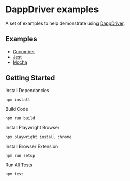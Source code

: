 # DappDriver examples

A set of examples to help demonstrate using [DappDriver](https://github.com/assert-equals/DappDriver).

## Examples

- [Cucumber](./packages/cucumber)
- [Jest](./packages/jest)
- [Mocha](./packages/mocha/)

## Getting Started

Install Dependancies

```
npm install
```

Build Code

```
npm run build
```

Install Playwright Browser

```
npx playwright install chrome
```

Install Browser Extension

```
npm run setup
```

Run All Tests

```
npm test
```
